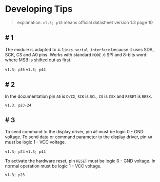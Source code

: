 # Developing Tips

> explanation: `v1.3; p10` means official datasheet version 1.3 page 10

## # 1
The module is adapted to `4-lines serial interface` because it uses SDA, SCK, CS and A0 pins. Works with standard `MODE_0` SPI and 8-bits word where MSB is shifted out as first.

`v1.3; p36` `v1.3; p44`

## # 2
In the documentation pin `A0` is `D/CX`, `SCK` is `SCL`, `CS` is `CSX` and `RESET` is `RESX`.

`v1.3; p23-24`

## # 3
To send command to the display driver, pin `A0` must be logic 0 - GND voltage. To send data or command parameter to the display driver, pin `A0` must be logic 1 - VCC voltage.

`v1.3; p24` `v1.3; p44`

To activate the hardware reset, pin `RESET` must be logic 0 - GND voltage. In normal operation must be logic 1 - VCC voltage.

`v1.3; p23`
